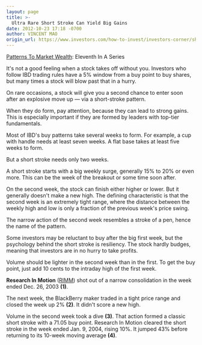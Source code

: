 ```yaml
---
layout: page
title: >-
  Ultra Rare Short Stroke Can Yield Big Gains
date: 2012-10-23 17:18 -0700
author: VINCENT MAO
origin_url: https://www.investors.com/how-to-invest/investors-corner/short-follow-on-pattern-is-rare-bird/
---
```


[Patterns To Market Wealth](http://news.investors.com/special-report/627625-patterns-to-market-wealth.aspx): Eleventh In A Series

It's not a good feeling when a stock takes off without you. Investors who follow IBD trading rules have a 5% window from a buy point to buy shares, but many times a stock will blow past that in a hurry.

On rare occasions, a stock will give you a second chance to enter soon after an explosive move up — via a short-stroke pattern.

When they do form, pay attention, because they can lead to strong gains. This is especially important if they are formed by leaders with top-tier fundamentals.

Most of IBD's buy patterns take several weeks to form. For example, a cup with handle needs at least seven weeks. A flat base takes at least five weeks to form.

But a short stroke needs only two weeks.

A short stroke starts with a big weekly surge, generally 15% to 20% or even more. This can be the week of the breakout or some time soon after.

On the second week, the stock can finish either higher or lower. But it generally doesn't make a new high. The defining characteristic is that the second week is an extremely tight range, where the distance between the weekly high and low is only a fraction of the previous week's price swing.

The narrow action of the second week resembles a stroke of a pen, hence the name of the pattern.

Some investors may be reluctant to buy after the big first week, but the psychology behind the short stroke is resiliency. The stock hardly budges, meaning that investors are in no hurry to take profits.

Volume should be lighter in the second week than in the first. To get the buy point, just add 10 cents to the intraday high of the first week.

**Research In Motion** ([RIMM](https://research.investors.com/quote.aspx?symbol=RIMM)) shot out of a narrow consolidation in the week ended Dec. 26, 2003 **(1)**.

The next week, the BlackBerry maker traded in a tight price range and closed the week up 2% **(2)**. It didn't score a new high.

Volume in the second week took a dive **(3)**. That action formed a classic short stroke with a 71.05 buy point. Research In Motion cleared the short stroke in the week ended Jan. 9, 2004, rising 10%. It jumped 43% before returning to its 10-week moving average **(4)**.
